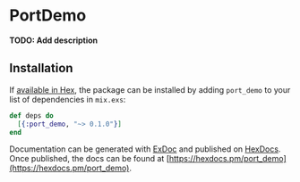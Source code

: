 # PortDemo

**TODO: Add description**

## Installation

If [available in Hex](https://hex.pm/docs/publish), the package can be installed
by adding `port_demo` to your list of dependencies in `mix.exs`:

```elixir
def deps do
  [{:port_demo, "~> 0.1.0"}]
end
```

Documentation can be generated with [ExDoc](https://github.com/elixir-lang/ex_doc)
and published on [HexDocs](https://hexdocs.pm). Once published, the docs can
be found at [https://hexdocs.pm/port_demo](https://hexdocs.pm/port_demo).

